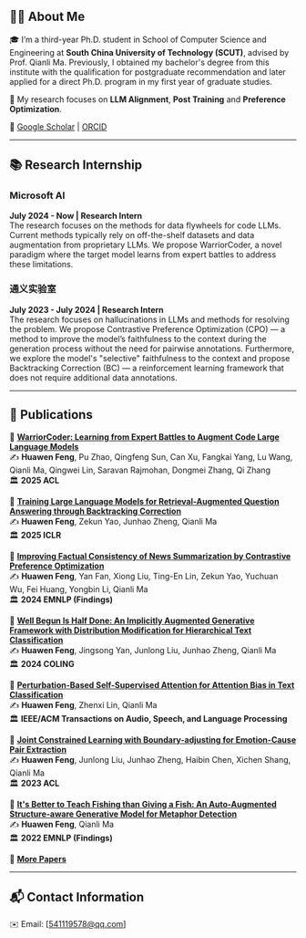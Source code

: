 ## 🧑‍🎓 About Me
🎓 I’m a third-year Ph.D. student in School of Computer Science and Engineering at **South China University of Technology (SCUT)**, advised by Prof. Qianli Ma. Previously, I obtained my bachelor's degree from this institute with the qualification for postgraduate recommendation and later applied for a direct Ph.D. program in my first year of graduate studies.

🔬 My research focuses on  **LLM Alignment**, **Post Training** and **Preference Optimization**.

📄 [Google Scholar](https://scholar.google.com/citations?user=WsTNqM8AAAAJ) | [ORCID](https://orcid.org/0000-0002-9704-1479)

---

## 📚 Research Internship
### **Microsoft AI**
**July 2024 - Now  |  Research Intern**<br>
The research focuses on the methods for data flywheels for code LLMs. Current methods typically rely on off-the-shelf datasets and data augmentation from proprietary LLMs. We propose WarriorCoder, a novel paradigm where the target model learns from expert battles to address these limitations.



### **通义实验室**
**July 2023 - July 2024  |  Research Intern**<br>
The research focuses on hallucinations in LLMs and methods for resolving the problem. We propose Contrastive Preference Optimization (CPO) — a method to improve the model’s faithfulness to the context during the generation process without the need for pairwise annotations. Furthermore, we explore the model's "selective" faithfulness to the context and propose Backtracking Correction (BC) — a reinforcement learning framework that does not require additional data annotations.

---

## 📝 Publications
📌 **[WarriorCoder: Learning from Expert Battles to Augment Code Large Language Models](https://arxiv.org/abs/2412.17395)**<br>
✍️ **Huawen Feng**, Pu Zhao, Qingfeng Sun, Can Xu, Fangkai Yang, Lu Wang, Qianli Ma, Qingwei Lin, Saravan Rajmohan, Dongmei Zhang, Qi Zhang<br>
🏛️ **2025 ACL** 

📌 **[Training Large Language Models for Retrieval-Augmented Question Answering through Backtracking Correction](https://openreview.net/forum?id=IOg47mg74i)**<br>
✍️ **Huawen Feng**, Zekun Yao, Junhao Zheng, Qianli Ma<br>
🏛️ **2025 ICLR** 

📌 **[Improving Factual Consistency of News Summarization by Contrastive Preference Optimization](https://aclanthology.org/2024.findings-emnlp.648/)**<br> 
✍️ **Huawen Feng**, Yan Fan, Xiong Liu, Ting-En Lin, Zekun Yao, Yuchuan Wu, Fei Huang, Yongbin Li, Qianli Ma<br>
🏛️ **2024 EMNLP (Findings)** 

📌 **[Well Begun Is Half Done: An Implicitly Augmented Generative Framework with Distribution Modification for Hierarchical Text Classification](https://aclanthology.org/2024.lrec-main.1515/)**<br> 
✍️ **Huawen Feng**, Jingsong Yan, Junlong Liu, Junhao Zheng, Qianli Ma<br>
🏛️ **2024 COLING** 

📌 **[Perturbation-Based Self-Supervised Attention for Attention Bias in Text Classification](https://ieeexplore.ieee.org/document/10209221/)**<br> 
✍️ **Huawen Feng**, Zhenxi Lin, Qianli Ma<br>
🏛️ **IEEE/ACM Transactions on Audio, Speech, and Language Processing** 

📌 **[Joint Constrained Learning with Boundary-adjusting for Emotion-Cause Pair Extraction](https://aclanthology.org/2023.acl-long.62/)**<br> 
✍️ **Huawen Feng**, Junlong Liu, Junhao Zheng, Haibin Chen, Xichen Shang, Qianli Ma<br>
🏛️ **2023 ACL** 

📌 **[It's Better to Teach Fishing than Giving a Fish: An Auto-Augmented Structure-aware Generative Model for Metaphor Detection](https://aclanthology.org/2023.acl-long.62/)**<br> 
✍️ **Huawen Feng**, Qianli Ma<br>
🏛️ **2022 EMNLP (Findings)** 

📌 **[More Papers](https://scholar.google.com/citations?user=WsTNqM8AAAAJ)**

---

## 📬 Contact Information  
✉️ Email: [541119578@qq.com]

